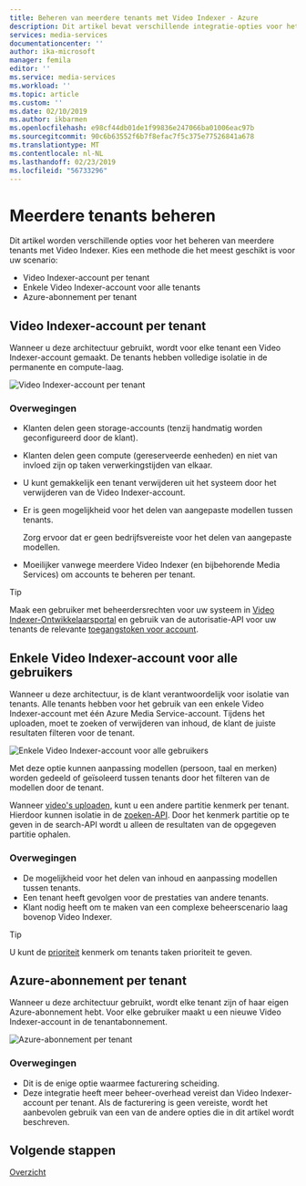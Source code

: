 ```yaml
---
title: Beheren van meerdere tenants met Video Indexer - Azure
description: Dit artikel bevat verschillende integratie-opties voor het beheren van meerdere tenants met Video Indexer.
services: media-services
documentationcenter: ''
author: ika-microsoft
manager: femila
editor: ''
ms.service: media-services
ms.workload: ''
ms.topic: article
ms.custom: ''
ms.date: 02/10/2019
ms.author: ikbarmen
ms.openlocfilehash: e98cf44db01de1f99836e247066ba01006eac97b
ms.sourcegitcommit: 90c6b63552f6b7f8efac7f5c375e77526841a678
ms.translationtype: MT
ms.contentlocale: nl-NL
ms.lasthandoff: 02/23/2019
ms.locfileid: "56733296"
---
```

# <a name="manage-multiple-tenants"></a>Meerdere tenants beheren

Dit artikel worden verschillende opties voor het beheren van meerdere tenants met Video Indexer. Kies een methode die het meest geschikt is voor uw scenario:

* Video Indexer-account per tenant
* Enkele Video Indexer-account voor alle tenants
* Azure-abonnement per tenant

## <a name="video-indexer-account-per-tenant"></a>Video Indexer-account per tenant

Wanneer u deze architectuur gebruikt, wordt voor elke tenant een Video Indexer-account gemaakt. De tenants hebben volledige isolatie in de permanente en compute-laag.  

![Video Indexer-account per tenant](./media/manage-multiple-tenants/video-indexer-account-per-tenant.png)

### <a name="considerations"></a>Overwegingen

* Klanten delen geen storage-accounts (tenzij handmatig worden geconfigureerd door de klant).
* Klanten delen geen compute (gereserveerde eenheden) en niet van invloed zijn op taken verwerkingstijden van elkaar.
* U kunt gemakkelijk een tenant verwijderen uit het systeem door het verwijderen van de Video Indexer-account.
* Er is geen mogelijkheid voor het delen van aangepaste modellen tussen tenants.

    Zorg ervoor dat er geen bedrijfsvereiste voor het delen van aangepaste modellen.
* Moeilijker vanwege meerdere Video Indexer (en bijbehorende Media Services) om accounts te beheren per tenant.

> [!TIP]
> Maak een gebruiker met beheerdersrechten voor uw systeem in [Video Indexer-Ontwikkelaarsportal](https://api-portal.videoindexer.ai/) en gebruik van de autorisatie-API voor uw tenants de relevante [toegangstoken voor account](https://api-portal.videoindexer.ai/docs/services/authorization/operations/Get-Account-Access-Token).

## <a name="single-video-indexer-account-for-all-users"></a>Enkele Video Indexer-account voor alle gebruikers

Wanneer u deze architectuur, is de klant verantwoordelijk voor isolatie van tenants. Alle tenants hebben voor het gebruik van een enkele Video Indexer-account met één Azure Media Service-account. Tijdens het uploaden, moet te zoeken of verwijderen van inhoud, de klant de juiste resultaten filteren voor de tenant.

![Enkele Video Indexer-account voor alle gebruikers](./media/manage-multiple-tenants/single-video-indexer-account-for-all-users.png)

Met deze optie kunnen aanpassing modellen (persoon, taal en merken) worden gedeeld of geïsoleerd tussen tenants door het filteren van de modellen door de tenant.

Wanneer [video's uploaden](https://api-portal.videoindexer.ai/docs/services/operations/operations/Upload-video?), kunt u een andere partitie kenmerk per tenant. Hierdoor kunnen isolatie in de [zoeken-API](https://api-portal.videoindexer.ai/docs/services/operations/operations/Search-videos?). Door het kenmerk partitie op te geven in de search-API wordt u alleen de resultaten van de opgegeven partitie ophalen. 

### <a name="considerations"></a>Overwegingen

* De mogelijkheid voor het delen van inhoud en aanpassing modellen tussen tenants.
* Een tenant heeft gevolgen voor de prestaties van andere tenants.
* Klant nodig heeft om te maken van een complexe beheerscenario laag bovenop Video Indexer.

> [!TIP]
> U kunt de [prioriteit](upload-index-videos.md) kenmerk om tenants taken prioriteit te geven.

## <a name="azure-subscription-per-tenant"></a>Azure-abonnement per tenant 

Wanneer u deze architectuur gebruikt, wordt elke tenant zijn of haar eigen Azure-abonnement hebt. Voor elke gebruiker maakt u een nieuwe Video Indexer-account in de tenantabonnement.

![Azure-abonnement per tenant](./media/manage-multiple-tenants/azure-subscription-per-tenant.png)

### <a name="considerations"></a>Overwegingen

* Dit is de enige optie waarmee facturering scheiding.
* Deze integratie heeft meer beheer-overhead vereist dan Video Indexer-account per tenant. Als de facturering is geen vereiste, wordt het aanbevolen gebruik van een van de andere opties die in dit artikel wordt beschreven.

## <a name="next-steps"></a>Volgende stappen

[Overzicht](video-indexer-overview.md)
